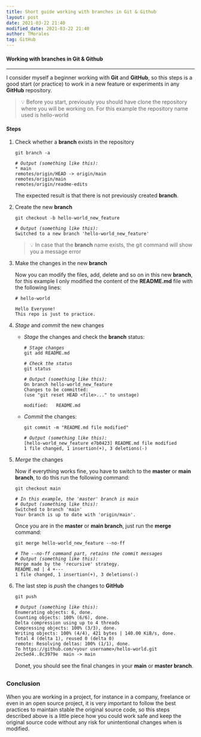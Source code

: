 ```yaml
---
title: Short guide working with branches in Git & Github
layout: post
date: 2021-03-22 21:40
modified_date: 2021-03-22 21:40
author: TMorales
tag: GitHub
---
```

#### Working with branches in Git & Github  
---
I consider myself a beginner working with **Git** and **GitHub**, so this steps is a good start (or practice) to work in a new feature or experiments in any **GitHub** repository.  

> 💡 Before you start, previously you should have clone the repository where you will be working on. For this example the repository name used is hello-world  

#### Steps  
1. Check whether a **branch** exists in the repository  

    `git branch -a`  
    `  `  
    _`# Output (something like this):`_  
    `* main`  
    `remotes/origin/HEAD -> origin/main`  
    `remotes/origin/main`  
    `remotes/origin/readme-edits`  

    The expected result is that there is not previously created **branch**.  

2. Create the new **branch**  

    `git checkout -b hello-world_new_feature`  
    ` `  
    _`# Output (something like this):`_  
    `Switched to a new branch 'hello-world_new_feature'`  

    > 💡 In case that the **branch** name exists, the git command will show you a message error  

3. Make the changes in the new **branch**  
    
    Now you can modify the files, add, delete and so on in this new **branch**, for this example I only modified the content of the **README.md** file with the following lines:  

    `# hello-world`  

    `Hello Everyone!`  
    `This repo is just to practice.`  

4. _Stage_ and _commit_ the new changes  

    - _Stage_ the changes and check the **branch** status:  

        _`# Stage changes`_  
        `git add README.md`  
        ` `  
        _`# Check the status`_  
        `git status`  
        ` `  
        _`# Output (something like this):`_  
        `On branch hello-world_new_feature`  
        `Changes to be committed:`  
        `(use "git reset HEAD <file>..." to unstage)`  
        ` `  
            `modified:   README.md`  
    
    - _Commit_ the changes:  

        `git commit -m "README.md file modified"`  

        _`# Output (something like this):`_  
        `[hello-world_new_feature e7b0423] README.md file modified`  
        `1 file changed, 1 insertion(+), 3 deletions(-)`  

5. _Merge_ the changes  

    Now if everything works fine, you have to switch to the **master** or **main branch**, to do this run the following command:  

    `git checkout main`  
    ` `  
    _`# In this example, the 'master' branch is main`_  
    _`# Output (something like this):`_  
    `Switched to branch 'main'`  
    `Your branch is up to date with 'origin/main'.`  

    Once you are in the **master** or **main branch**, just run the **merge** command:  

    `git merge hello-world_new_feature --no-ff`  
    ` `  
    _`# The --no-ff command part, retains the commit messages`_  
    _`# Output (something like this):`_  
    `Merge made by the 'recursive' strategy.`  
    `README.md | 4 +---`  
    `1 file changed, 1 insertion(+), 3 deletions(-)`  

6. The last step is _push_ the changes to **GitHub**  

    `git push`  
    ` `  
    _`# Output (something like this):`_  
    `Enumerating objects: 6, done.`  
    `Counting objects: 100% (6/6), done.`  
    `Delta compression using up to 4 threads`  
    `Compressing objects: 100% (3/3), done.`  
    `Writing objects: 100% (4/4), 421 bytes | 140.00 KiB/s, done.`  
    `Total 4 (delta 1), reused 0 (delta 0)`  
    `remote: Resolving deltas: 100% (1/1), done.`  
    `To https://github.com/<your username>/hello-world.git`  
    `2ec5ed4..8c3979e  main -> main`  

    Done❗, you should see the final changes in your **main** or **master branch**.

### Conclusion  

When you are working in a project, for instance in a company, freelance or even in an open source project, it is very important to follow the best practices to maintain stable the original source code, so this steps described above is a little piece how you could work safe and keep the original source code without any risk for unintentional changes when is modified.
